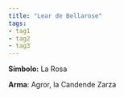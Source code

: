 ```yaml
---
title: "Lear de Bellarose"
tags:
- tag1
- tag2
- tag3
---
```


**Símbolo:** La Rosa

**Arma**: Agror, la Candende Zarza